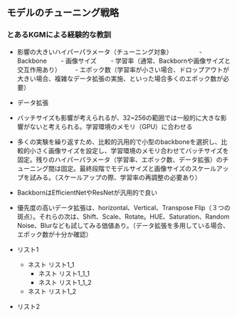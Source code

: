 ## モデルのチューニング戦略

### とあるKGMによる経験的な教訓 
- 影響の大きいハイパーパラメータ（チューニング対象）
　　　　- Backbone
 　　- 画像サイズ
 　　- 学習率（通常、Backbornや画像サイズと交互作用あり）
 　　- エポック数（学習率が小さい場合、ドロップアウトが大きい場合、複雑なデータ拡張の実施、といった場合多くのエポック数が必要）
- データ拡張
- バッチサイズも影響が考えられるが、32~256の範囲では一般的に大きな影響がないと考えられる。学習環境のメモリ（GPU）に合わせる
- 多くの実験を繰り返すため、比較的汎用的で小型のbackboneを選択し、比較的小さく画像サイズを設定し、学習環境のメモリ合わせてバッチサイズを固定。残りのハイパーパラメータ（学習率、エポック数、データ拡張）のチューニング間は固定。最終段階でモデルサイズと画像サイズのスケールアップを試みる。（スケールアップの際、学習率の再調整の必要あり）
- BackbornはEfficientNetやResNetが汎用的で良い
- 優先度の高いデータ拡張は、horizontal、Vertical、Transpose Flip（３つの斑点）。それらの次は、Shift、Scale、Rotate。HUE、Saturation、Random Noise、Blurなども試してみる価値あり。（データ拡張を多用している場合、エポック数が十分か確認）

- リスト1
    - ネスト リスト1_1
        - ネスト リスト1_1_1
        - ネスト リスト1_1_2
    - ネスト リスト1_2
- リスト2
